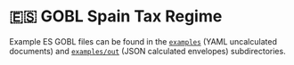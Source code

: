 # 🇪🇸 GOBL Spain Tax Regime

Example ES GOBL files can be found in the [`examples`](./examples) (YAML uncalculated documents) and [`examples/out`](./examples/out) (JSON calculated envelopes) subdirectories.
